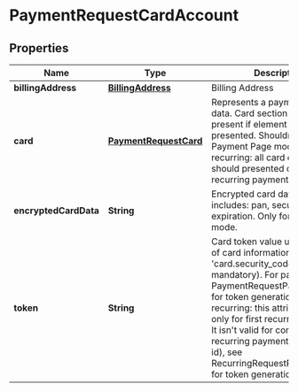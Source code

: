 
# PaymentRequestCardAccount

## Properties
Name | Type | Description | Notes
------------ | ------------- | ------------- | -------------
**billingAddress** | [**BillingAddress**](BillingAddress.md) | Billing Address |  [optional]
**card** | [**PaymentRequestCard**](PaymentRequestCard.md) | Represents a payment card data. Card section shouldn&#39;t be present if element &#39;token&#39; was presented. Shouldn&#39;t be used in Payment Page mode. For recurring: all card elements should presented only for first recurring payment. |  [optional]
**encryptedCardData** | **String** | Encrypted card data. The field includes: pan, security_code, expiration. Only for Gateway mode. |  [optional]
**token** | **String** | Card token value used instead of card information, except &#39;card.security_code&#39; (it&#39;s mandatory). For payment: see PaymentRequestPaymentData for token generation. For recurring: this attribute is valid only for first recurring payment. It isn&#39;t valid for continue recurring payments (with filing id), see RecurringRequestRecurringData for token generation. |  [optional]



